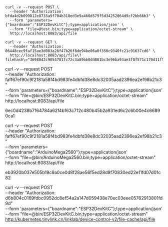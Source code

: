 
```shell
curl -v --request POST \
  --header "Authorization: bfda4d2b099812e8733a9f704b318ed3e9a460d579f5d34252064d9cf2bb66b3" \
  --form 'parameters={"boardname":"ESP32DevKitC"};type=application/json' \
  --form "file=@test.bin;type=application/octet-stream" \
  http://localhost:8083/api/file
```

```shell
curl -v --request GET \
  --header "Authorization: 06448cec9faf15ae3d083a26f47b26f8de94be06a0f350c9340fc21c91637cd6" \
  http://localhost:8083/api/file\?filehash\="3698042c9054781fc72c3a89bb0dd881bc3e96ba93ae3f8f571c170d11f5d0e6"\&boardname\="ESP32DevKitC"
```

curl -v --request POST \
  --header "Authorization: faff67ef90c9f2181a58f4bd983fe4dbfd38e8dc32035aad2396ea2ef98b21c3" \
  --form 'parameters={"boardname":"ESP32DevKitC"};type=application/json' \
  --form "file=@bin/ESP32DevKitC.bin;type=application/octet-stream" \
  http://localhost:8083/api/file

6ec0d4238b7164784a62f4b163c712c480b45b2a931ed6c2c6b00e4c66890ca1

curl -v --request POST \
  --header "Authorization: faff67ef90c9f2181a58f4bd983fe4dbfd38e8dc32035aad2396ea2ef98b21c3" \
  --form 'parameters={"boardname":"ArduinoMega2560"};type=application/json' \
  --form "file=@bin/ArduinoMega2560.bin;type=application/octet-stream" \
  http://localhost:8083/api/file

eb3920b037e505b19c9a0ce0d8f28ae56f5ed28d9f70830ed22e11fd07d01c82

curl -v --request POST \
  --header "Authorization: d6b804c0169fdbc0952dc8ef54a2a147d059438e70ec03eee05762913801fd9d" \
  --form 'parameters={"boardname":"ESP32DevKitC"};type=application/json' \
  --form "file=@bin/ESP32DevKitC.bin;type=application/octet-stream" \
  http://kubernetes.tinylink.cn/linklab/device-control-v2/file-cache/api/file